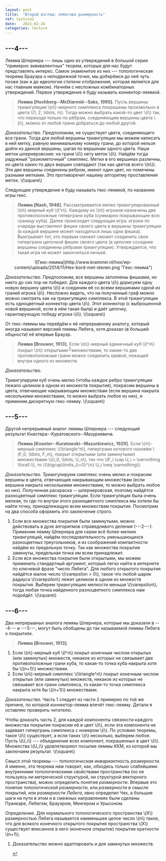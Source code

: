 ```yaml
---
layout: post
title:  "Второй взгляд: лебегова размерность"
ref: lecture2
date:   2021-02-26
categories: lecture
---
```


<script src="//ajax.googleapis.com/ajax/libs/jquery/1.9.1/jquery.min.js"></script>
<script src="{{site.baseurl}}/tsi-inlineDisqussions-919f4a1/inlineDisqussions.js"></script>
<link rel="stylesheet" type="text/css" href="{{site.baseurl}}/tsi-inlineDisqussions-919f4a1/inlineDisqussions.css" />
<script>
  disqus_shortname = 'balit-ski';
  jQuery(document).ready(function() {
    jQuery("p").inlineDisqussions();
  });
</script>



## ---4---

Лемма Шпернера --- лишь одно из утверждений в большой серии "примерно эквивалентных" теорем, которые для нас будут представлять интерес. Самое знаменитое из них --- топологическая теорема Брауэра о неподвижной точке, мы доберёмся до неё чуть позже (как и до идеологии _степени отображения_, которая является для нас главным маяком). Начнём с несложных комбинаторных утверждений. Первое утверждение я буду называть коннектор-леммой. 

> **Лемма [Hochberg--McDiarmid--Saks, 1995].** Пусть вершины триангуляции \\(n\\)-мерного симплекса покрашены произвольно в цвета \\(1, 2, \ldots, n\\). Тогда можно выбрать какой-то цвет \\(i\\) так, что переходя только по рёбрам, соединяющим вершины цвета \\(i\\), можно от любой грани добраться до любой другой.

_Доказательство._
Предположим, не существует цвета, соединяющего все грани. Тогда для любой вершины триангуляции мы можем написать в ней метку, равную минимальному номеру грани, до которой нельзя дойти из данной вершины, шагая по вершинам одного цвета. Наши метки шпернеровские: на грани \\(i\\) нету меток \\(i\\). Найдём тогда радужный "разнометочный" симплекс. Метки в его вершинах различны, но цвета каких-то двух вершин совпадают (так как цветов всего \\(n\\)). Эти две вершины соединены ребром, имеют один цвет, но помечены разными метками. Это противоречит нашему алгоритму проставления меток. 
\\(\square\\)

Следующее утверждение я буду называть гекс-леммой, по названию игры гекс.

> **Лемма [Nash, 1948].** Рассматривается мелко триангулированный \\(n\\)-мерный куб \\(I^n\\). Каждому из \\(n\\) игроков назначены две противоположные гиперграни куба (суммарно покрывающие всю границу куба). Далее происходит следующая игра: игроки по очереди выставляют фишки своего цвета в вершины триангуляции (в каждой вершине может находиться лишь одна фишка). Выигрывает тот, кто первым сможет сможет соединить свои гиперграни цепочкой фишек своего цвета (в цепочке соседние вершины соединены рёбрами триангуляции). Утверждается, что такая игра не может закончиться ничьей.

<span style="display:block;text-align:center">
![Гекс-лемма](http://www.krammer.nl/hex/wp-content/uploads/2014/11/Hex-bord-met-stenen.png "Гекс-лемма")
</span>

_Доказательство._
Предположим, все вершины заполнены фишками, но никто до сих пор не победил. Для каждого цвета \\(i\\) дорисуем одну новую вершину цвета \\(i\\) и соединим её со всеми вершинами одной из граней игрока \\(i\\). Несложно видеть, что на полученный граф можно можно смотреть как на триангуляцию симплекса. В этой триангуляции есть одноцветный коннектор цвета \\(i\\). Этот коннектор (с выброшенной новой вершиной, если в нём такая была) и даёт цепочку, гарантирующую победу игрока \\(i\\).
\\(\square\\)

От гекс-леммы мы перейдём к её непрерывному аналогу, который иногда называют версией леммы Лебега, хотя доказал (в большей общности) её впервые Брауэр. 

> **Лемма [Brouwer, 1913].** 
Если \\(n\\)-мерный единичный куб \\(I^n\\) покрыт \\(n\\) открытыми<sup id="fnref:1"> <a href="#fn:1" rel="footnote">1</a> </sup> множествами, то какие-то две противоположные грани можно соединить кривой, лежащей внутри одного из множеств. 
<!-- 2. Если \\(n\\)-мерный единичный куб \\(I^n\\) покрыт конечным числом открытых<sup id="fnref:2"> <a href="#fn:2" rel="footnote">2</a> </sup> множеств диаметра меньше 1, то какая-то точка куба накрыта хотя бы \\((n+1)\\) множествами.  -->

_Доказательство._
<!-- Можно считать все множества связными (иначе подразобьём их на компоненты связности).
Предположим, никакие \\(n+1\\) множеств не пересекаются все вместе. Выберем максимальное по включению подсемейство множеств, никакие два из которых не пересекаются. Их объединение назовём \\(U_1\\). -->
Триангулируем куб очень мелко (чтобы каждое ребро триангуляции лежало целиком в одном из множеств покрытия), покрасим вершины в цвета, отвечающие накрывающим множествам (если вершина накрыта несколькими множествами, то можно выбрать любое из них), и применим дискретную гекс-лемму.
\\(\square\\)

## ---5---

Другой непрерывный аналог леммы Шпернера --- следующий результат Кнастера--Куратовского--Мазуркевича.

> **Лемма [Knaster--Kuratowski--Mazurkiewicz, 1929].** 
Если \\(n\\)-мерный симплекс \\(\triangle^n\\), гиперграни которого назовём \\(F_0, \ldots, F_n\\), покрыт открытыми (или замкнутыми) множествами \\(U_0, \ldots, U_n\\), так что \\(F_i \cap U_i = \varnothing \forall i\\), то \\(\bigcap\limits_{i=0}^{n} U_i \neq \varnothing\\). 

_Доказательство._
Триангулируем симплекс очень мелко и покрасим вершины в цвета, отвечающие накрывающим множествам (если вершина накрыта несколькими множествами, то можно выбрать любое из них). Полученная раскраска -- шпернеровская, поэтому найдётся разноцветный симплекс триангуляции. Если триангуляция была очень мелкая, то где-то внутри этого разноцветного симплекса мы хотели бы найти точку, принадлежащую всем множествам покрытия. Посмотрим на два способа оформить это заключение строго.
1. Если все множества покрытия были замкнутыми, можно действовать в духе алгоритмов справедливого деления (---2---). Применим лемму Шпернера для серии всё более мелких триангуляций, найдём последовательность уменьшающихся разноцветных треугольников, и из соображений компактности найдём их предельную точку. Так как множества покрытия замкнуты, предельная точка им всем принадлежит.
2. Если все множества покрытия были открытыми, мы можем применить стандартный аргумент, который легко найти в интернете по ключевой фразе "число Лебега". Для любого открытого покрытия найдётся малое число \\(\varepsilon > 0\\), такое что любой шарик радиуса \\(\varepsilon\\) лежит целиком в одном из множеств покрытия. Выберем триангуляцию мелкости меньше \\(\varepsilon\\), тогда любая точка найденного разноцветного симплекса нам подойдёт.
\\(\square\\)

## ---6---

Два непрерывных аналога леммы Шпернера, которые мы доказали в ---4--- и ---5---, могут быть обобщены до так называемой леммы Лебега о покрытиях.

> **Лемма [Brouwer, 1913].** 
1. Если \\(n\\)-мерный куб \\(I^n\\) покрыт конечным числом открытых (или замкнутых) множеств, никакое из которых не связывает две противоположные грани куба, то какая-то точка куба накрыта хотя бы \\((n+1)\\) множествами. 
2. Если \\(n\\)-мерный симплекс \\(\triangle^n\\) покрыт конечным числом открытых (или замкнутых) множеств, никакое из которых не связывает все грани симплекса, то какая-то точка симплекса накрыта хотя бы \\((n+1)\\) множествами. 


_Доказательство._
Часть 1 следует из части 2 примерно по той же причине, по которой коннектор-лемма влечёт гекс-лемму. Детали я оставляю проверить читателю.

Чтобы доказать часть 2, для каждой компоненты связности каждого множества покрытия покрасим её в цвет \\(i\\), если эта компонента не задевает гипергрань симплекса с номером \\(i\\). По условию теоремы, такое \\(i\\) существует, а если таких \\(i\\) несколько, выберем любое. Пусть \\(U_i\\) --- объединение всех компонент, покрашенных в цвет \\(i\\). Множества \\(U_i\\) удовлетворяют посылке леммы ККМ, из которой мы заключаем результат.
\\(\square\\)

Смысл этой теоремы --- _топологическая инвариантность размерности_. А именно, эта теорема нам говорит, как, обходясь только слабейшими внутренними топологическими свойствами пространства (но не пользуясь ни метрической структурой, ни структурой векторного пространства), можно определить понятие _размерности_. Впервые это понятие _топологической размерности_, или _размерности в смысле покрытий_, или _размерности Лебега_, явно определил Чех, а большие шаги на пути в этом и в смежных направлениях были сделаны Пуанкаре, Лебегом, Брауэром, Менгером и Урысоном. 

_Определение._ Для нормального топологического пространства \\(X\\) размерностью Лебега называется наименьшее целое число \\(n\\) такое, что для всякого конечного открытого покрытия пространства \\(X\\) существует вписанное в него (конечное открытое) покрытие кратности \\(n+1\\).



<ol>
  <li id="fn:1">
    <p>
      Доказательство можно адаптировать и для замкнутых множеств.
    </p>
    <a href="#fnref:1" rev="footnote">↩</a>
  </li>
  
</ol> 